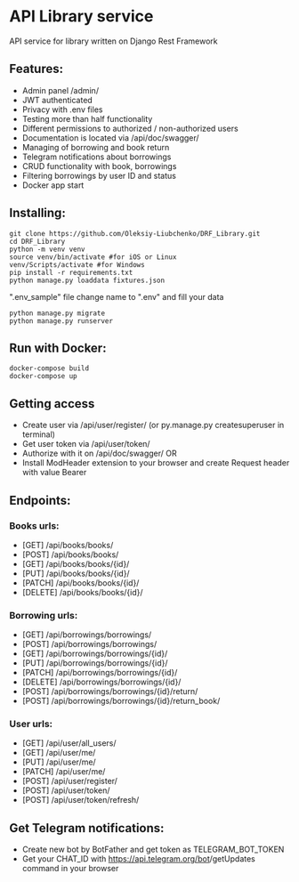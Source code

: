 # API Library service

API  service for library written on Django Rest Framework

## Features:

- Admin panel /admin/
- JWT authenticated
- Privacy with .env files
- Testing more than half functionality
- Different permissions to authorized / non-authorized users
- Documentation is located via /api/doc/swagger/
- Managing of borrowing and book return
- Telegram notifications about borrowings
- CRUD functionality with book, borrowings
- Filtering borrowings by user ID and status
- Docker app start

## Installing:
```angular2html
git clone https://github.com/Oleksiy-Liubchenko/DRF_Library.git
cd DRF_Library
python -m venv venv
source venv/bin/activate #for iOS or Linux
venv/Scripts/activate #for Windows
pip install -r requirements.txt
python manage.py loaddata fixtures.json 
```
".env_sample" file change name to ".env"  and fill your data
```
python manage.py migrate
python manage.py runserver
```

## Run with Docker:
```angular2html
docker-compose build
docker-compose up
```

## Getting access

- Create user via /api/user/register/ (or py.manage.py createsuperuser in terminal)
- Get user token via /api/user/token/
- Authorize with it on /api/doc/swagger/ OR
- Install ModHeader extension to your browser and create Request header with value Bearer <Your access tokekn>

## Endpoints:
### Books urls:
- [GET] /api/books/books/
- [POST] /api/books/books/
- [GET] /api/books/books/{id}/
- [PUT] /api/books/books/{id}/
- [PATCH] /api/books/books/{id}/
- [DELETE] /api/books/books/{id}/


### Borrowing urls:
- [GET] /api/borrowings/borrowings/
- [POST] /api/borrowings/borrowings/
- [GET] /api/borrowings/borrowings/{id}/
- [PUT] /api/borrowings/borrowings/{id}/
- [PATCH] /api/borrowings/borrowings/{id}/
- [DELETE] /api/borrowings/borrowings/{id}/
- [POST] /api/borrowings/borrowings/{id}/return/
- [POST] /api/borrowings/borrowings/{id}/return_book/

### User urls:
- [GET] /api/user/all_users/
- [GET] /api/user/me/
- [PUT] /api/user/me/
- [PATCH] /api/user/me/
- [POST] /api/user/register/
- [POST] /api/user/token/
- [POST] /api/user/token/refresh/


## Get Telegram notifications:
- Create new bot by BotFather and get token as TELEGRAM_BOT_TOKEN
- Get your CHAT_ID with https://api.telegram.org/bot<YourBOTToken>/getUpdates command in your browser